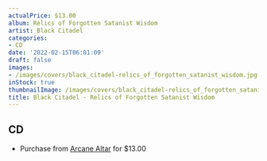 ```yaml
---
actualPrice: $13.00
album: Relics of Forgotten Satanist Wisdom
artist: Black Citadel
categories:
- CD
date: '2022-02-15T06:01:09'
draft: false
images:
- /images/covers/black_citadel-relics_of_forgotten_satanist_wisdom.jpg
inStock: true
thumbnailImage: /images/covers/black_citadel-relics_of_forgotten_satanist_wisdom-thumb.jpg
title: Black Citadel - Relics of Forgotten Satanist Wisdom
---
```


## CD
* Purchase from [Arcane Altar](https://arcanealtar.bigcartel.com/product/black-citadel-relics-of-forgotten-satanist-wisdom-cd) for $13.00
